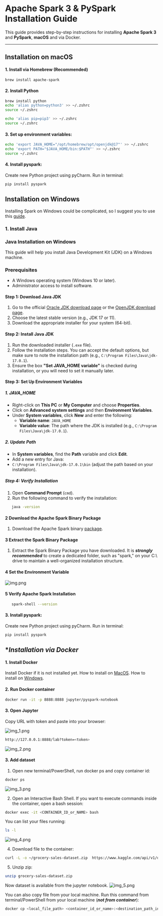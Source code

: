 # Apache Spark 3 & PySpark Installation Guide

This guide provides step-by-step instructions for installing **Apache Spark 3** and **PySpark**, **macOS** and via Docker.

---

## **Installation on macOS**

#### **1. Install via Homebrew (Recommended)**
```sh
brew install apache-spark
```

#### **2. Install Python**

```sh
brew install python
echo 'alias python=python3' >> ~/.zshrc
source ~/.zshrc
```
```sh
echo 'alias pip=pip3' >> ~/.zshrc
source ~/.zshrc
```

#### **3. Set up environment variables:**
```sh
echo 'export JAVA_HOME="/opt/homebrew/opt/openjdk@17"' >> ~/.zshrc
echo 'export PATH="$JAVA_HOME/bin:$PATH"' >> ~/.zshrc
source ~/.zshrc
```

#### **4. Install pyspark:**
Create new Python project using pyCharm.
Run in terminal:
```sh
pip install pyspark
```



## **Installation on Windows**

Installing Spark on Windows could be complicated, so I suggest you to use this [guide](https://ultahost.com/knowledge-base/install-spark-on-windows/).

### **1. Install Java**
### Java Installation on Windows

This guide will help you install Java Development Kit (JDK) on a Windows machine.

### Prerequisites
- A Windows operating system (Windows 10 or later).
- Administrator access to install software.

#### Step 1: Download Java JDK
1. Go to the official [Oracle JDK download page](https://www.oracle.com/java/technologies/javase-jdk11-downloads.html) or the [OpenJDK download page](https://adoptopenjdk.net/).
2. Choose the latest stable version (e.g., JDK 17 or 11).
3. Download the appropriate installer for your system (64-bit).

#### Step 2: Install Java JDK
1. Run the downloaded installer (`.exe` file).
2. Follow the installation steps. You can accept the default options, but make sure to note the installation path (e.g., `C:\Program Files\Java\jdk-17.0.1`).
3. Ensure the box **"Set JAVA_HOME variable"** is checked during installation, or you will need to set it manually later.

#### Step 3: Set Up Environment Variables
##### 1. **JAVA_HOME**
   - Right-click on **This PC** or **My Computer** and choose **Properties**.
   - Click on **Advanced system settings** and then **Environment Variables**.
   - Under **System variables**, click **New** and enter the following:
     - **Variable name**: `JAVA_HOME`
     - **Variable value**: The path where the JDK is installed (e.g., `C:\Program Files\Java\jdk-17.0.1`).

##### 2. **Update Path**
   - In **System variables**, find the **Path** variable and click **Edit**.
   - Add a new entry for Java:
   - `C:\Program Files\Java\jdk-17.0.1\bin` (adjust the path based on your installation).

##### Step 4: Verify Installation
1. Open **Command Prompt** (`cmd`).
2. Run the following command to verify the installation:
```sh
   java -version
```

#### **2 Download the Apache Spark Binary Package**
1. Download the Apache Spark binary [package](https://spark.apache.org/downloads.html).
#### **3 Extract the Spark Binary Package**
1. Extract the Spark Binary Package you have downloaded. It is **_strongly recommended_** to create a dedicated folder, such as "spark," on your C:\ drive to maintain a well-organized installation structure.
#### **4 Set the Environment Variable**
![img.png](img.png)
#### **5 Verify Apache Spark Installation**

```sh
   spark-shell --version
```
#### **3. Install pyspark:**
Create new Python project using pyCharm.
Run in terminal:
```sh
pip install pyspark
```


## **Installation via Docker*

#### **1. Install Docker**
Install Docker if it is not installed yet. 
How to install on [MacOS](https://docs.docker.com/desktop/setup/install/mac-install/).
How to install on [Windows](https://docs.docker.com/desktop/setup/install/windows-install/).

#### **2. Run Docker container**
```sh
docker run -it -p 8888:8888 jupyter/pyspark-notebook
```

#### **3. Open Jupyter**
Copy URL with token and paste into your browser:

![img_1.png](img_1.png)
```sh
http://127.0.0.1:8888/lab?token=<token>
```
![img_2.png](img_2.png)

#### **3. Add dataset**
1. Open new terminal/PowerShell, run docker ps and copy container id:

```sh
docker ps
```
![img_3.png](img_3.png)

2. Open an Interactive Bash Shell. If you want to execute commands inside the container, open a bash session:
```sh
docker exec -it <CONTAINER_ID_or_NAME> bash
```
You can list your files running:
```sh
ls -l
```
![img_4.png](img_4.png)

4. Download file to the container:
```sh
curl -L -o ~/grocery-sales-dataset.zip  https://www.kaggle.com/api/v1/datasets/download/andrexibiza/grocery-sales-dataset
```
5. Unzip zip:
```sh
unzip grocery-sales-dataset.zip
```
Now dataset is available from the jupyter notebook.
![img_5.png](img_5.png)

You can also copy file from your local machine.
Run this command from terminal/PowerShell from your local machine (**_not from container_**):
```sh
docker cp <local_file_path> <container_id_or_name>:<destination_path_in_container>
```